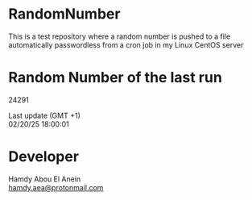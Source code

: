 # RandomNumber    
This is a test repository where a random number is pushed to a file automatically passwordless from a cron job in my Linux CentOS server    
# Random Number of the last run   
24291
      
Last update (GMT +1)    
02/20/25 18:00:01
# Developer    
Hamdy Abou El Anein   
hamdy.aea@protonmail.com
